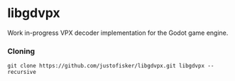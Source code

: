 # libgdvpx

Work in-progress VPX decoder implementation for the Godot game engine.

### Cloning

`git clone https://github.com/justofisker/libgdvpx.git libgdvpx --recursive`
